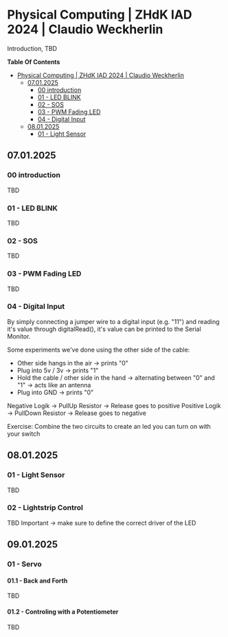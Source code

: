 # Physical Computing | ZHdK IAD 2024 | Claudio Weckherlin
Introduction, TBD

**Table Of Contents**
- [Physical Computing | ZHdK IAD 2024 | Claudio Weckherlin](#physical-computing---zhdk-iad-2024---claudio-weckherlin)
  * [07.01.2025](#07012025)
    + [00 introduction](#00-introduction)
    + [01 - LED BLINK](#01---led-blink)
    + [02 - SOS](#02---sos)
    + [03 - PWM Fading LED](#03---pwm-fading-led)
    + [04 - Digital Input](#04---digital-input)
  * [08.01.2025](#08012025)
    + [01 - Light Sensor](#01---light-sensor)

## 07.01.2025

### 00 introduction
TBD

### 01 - LED BLINK
TBD

### 02 - SOS
TBD

### 03 - PWM Fading LED
TBD

### 04 - Digital Input
By simply connecting a jumper wire to a digital input (e.g. "11") and reading it's value through digitalRead(), it's value can be printed to the Serial Monitor. 

Some experiments we've done using the other side of the cable:
* Other side hangs in the air -> prints "0"
* Plug into 5v / 3v -> prints "1"
* Hold the cable / other side in the hand -> alternating between "0" and "1" -> acts like an antenna
* Plug into GND -> prints "0"

Negative Logik -> PullUp Resistor -> Release goes to positive
Positive Logik -> PullDown Resistor -> Release goes to negative

Exercise: Combine the two circuits to create an led you can turn on with your switch

## 08.01.2025

### 01 - Light Sensor
TBD

### 02 - Lightstrip Control
TBD
Important -> make sure to define the correct driver of the LED

## 09.01.2025

### 01 - Servo
#### 01.1 - Back and Forth
TBD

#### 01.2 - Controling with a Potentiometer
TBD

